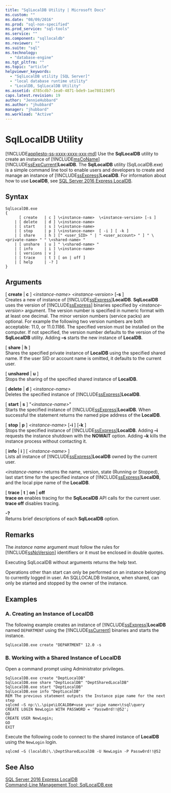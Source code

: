 ```yaml
---
title: "SqlLocalDB Utility | Microsoft Docs"
ms.custom: ""
ms.date: "08/09/2016"
ms.prod: "sql-non-specified"
ms.prod_service: "sql-tools"
ms.service: ""
ms.component: "sqllocaldb"
ms.reviewer: ""
ms.suite: "sql"
ms.technology: 
  - "database-engine"
ms.tgt_pltfrm: ""
ms.topic: "article"
helpviewer_keywords: 
  - "SqlLocalDB utility [SQL Server]"
  - "local database runtime utility"
  - "LocalDB, SqlLocalDB Utility"
ms.assetid: d785cdb7-1ea0-4871-bde9-1ae7881190f5
caps.latest.revision: 19
author: "JennieHubbard"
ms.author: "jhubbard"
manager: "jhubbard"
ms.workload: "Active"
---
```

# SqlLocalDB Utility
[!INCLUDE[appliesto-ss-xxxx-xxxx-xxx-md](../includes/appliesto-ss-xxxx-xxxx-xxx-md.md)]
  Use the **SqlLocalDB** utility to create an instance of [!INCLUDE[msCoName](../includes/msconame-md.md)][!INCLUDE[ssExpCurrent](../includes/ssexpcurrent-md.md)]**LocalDB**. The **SqlLocalDB** utility (SqlLocalDB.exe) is a simple command line tool to enable users and developers to create and manage an instance of [!INCLUDE[ssExpress](../includes/ssexpress-md.md)]**LocalDB**. For information about how to use **LocalDB**, see [SQL Server 2016 Express LocalDB](../database-engine/configure-windows/sql-server-2016-express-localdb.md).  
  
## Syntax  
  
```  
SqlLocalDB.exe   
{  
      [ create   | c ] \<instance-name>  \<instance-version> [-s ]  
    | [ delete   | d ] \<instance-name>  
    | [ start    | s ] \<instance-name>  
    | [ stop     | p ] \<instance-name>  [ -i ] [ -k ]  
    | [ share    | h ] [" <user_SID> " | " <user_account> " ] " \<private-name> " " \<shared-name> "  
    | [ unshare  | u ] " \<shared-name> "  
    | [ info     | i ] \<instance-name>  
    | [ versions | v ]  
    | [ trace    | t ] [ on | off ]  
    | [ help     | -? ]  
}  
```  
  
## Arguments  
 [ **create** | **c** ] *\<instance-name>* *\<instance-version>* [**-s** ]  
 Creates a new of instance of [!INCLUDE[ssExpress](../includes/ssexpress-md.md)]**LocalDB**. **SqlLocalDB** uses the version of [!INCLUDE[ssExpress](../includes/ssexpress-md.md)] binaries specified by *\<instance-version>* argument. The version number is specified in numeric format with at least one decimal. The minor version numbers (service packs) are optional. For example the following two version numbers are both acceptable: 11.0, or 11.0.1186. The specified version must be installed on the computer. If not specified, the version number defaults to the version of the **SqlLocalDB** utility. Adding **–s** starts the new instance of **LocalDB**.  
  
 [ **share** | **h** ]  
 Shares the specified private instance of **LocalDB** using the specified shared name. If the user SID or account name is omitted, it defaults to the current user.  
  
 [ **unshared** | **u** ]  
 Stops the sharing of the specified shared instance of **LocalDB**.  
  
 [ **delete** | **d** ] *\<instance-name>*  
 Deletes the specified instance of [!INCLUDE[ssExpress](../includes/ssexpress-md.md)]**LocalDB**.  
  
 [ **start** | **s** ] "*\<instance-name>*"  
 Starts the specified instance of [!INCLUDE[ssExpress](../includes/ssexpress-md.md)]**LocalDB**. When successful the statement returns the named pipe address of the **LocalDB**.  
  
 [ **stop** | **p** ] *\<instance-name>* [**-i** ] [**-k** ]  
 Stops the specified instance of [!INCLUDE[ssExpress](../includes/ssexpress-md.md)]**LocalDB**. Adding **–i** requests the instance shutdown with the **NOWAIT** option. Adding **–k** kills the instance process without contacting it.  
  
 [ **info** | **i** ] [ *\<instance-name>* ]  
 Lists all instance of [!INCLUDE[ssExpress](../includes/ssexpress-md.md)]**LocalDB** owned by the current user.  
  
 *\<instance-name>* returns the name, version, state (Running or Stopped), last start time for the specified instance of [!INCLUDE[ssExpress](../includes/ssexpress-md.md)]**LocalDB**, and the local pipe name of the **LocalDB**.  
  
 [ **trace** | **t** ] **on** | **off**  
 **trace on** enables tracing for the **SqlLocalDB** API calls for the current user. **trace off** disables tracing.  
  
 **-?**  
 Returns brief descriptions of each **SqlLocalDB** option.  
  
## Remarks  
 The *instance name* argument must follow the rules for [!INCLUDE[ssNoVersion](../includes/ssnoversion-md.md)] identifiers or it must be enclosed in double quotes.  
  
 Executing SqlLocalDB without arguments returns the help text.  
  
 Operations other than start can only be performed on an instance belonging to currently logged in user. An SQLLOCALDB Instance, when shared, can only be started and stopped by the owner of the instance.  
  
## Examples  
  
### A. Creating an Instance of LocalDB  
 The following example creates an instance of [!INCLUDE[ssExpress](../includes/ssexpress-md.md)]**LocalDB** named `DEPARTMENT` using the [!INCLUDE[ssCurrent](../includes/sscurrent-md.md)] binaries and starts the instance.  
  
```  
SqlLocalDB.exe create "DEPARTMENT" 12.0 -s  
```  
  
### B. Working with a Shared Instance of LocalDB  
 Open a command prompt using Administrator privileges.  
  
```  
SqlLocalDB.exe create "DeptLocalDB"  
SqlLocalDB.exe share "DeptLocalDB" "DeptSharedLocalDB"  
SqlLocalDB.exe start "DeptLocalDB"  
SqlLocalDB.exe info "DeptLocalDB"  
REM The previous statement outputs the Instance pipe name for the next step  
sqlcmd –S np:\\.\pipe\LOCALDB#<use your pipe name>\tsql\query  
CREATE LOGIN NewLogin WITH PASSWORD = 'Passw0rd!!@52';   
GO  
CREATE USER NewLogin;  
GO  
EXIT  
```  
  
 Execute the following code to connect to the shared instance of **LocalDB** using the `NewLogin` login.  
  
```  
sqlcmd –S (localdb)\.\DeptSharedLocalDB -U NewLogin -P Passw0rd!!@52  
```  
  
## See Also  
 [SQL Server 2016 Express LocalDB](../database-engine/configure-windows/sql-server-2016-express-localdb.md)  
[Command-Line Management Tool: SqlLocalDB.exe](../relational-databases/express-localdb-instance-apis/command-line-management-tool-sqllocaldb-exe.md)  
  
